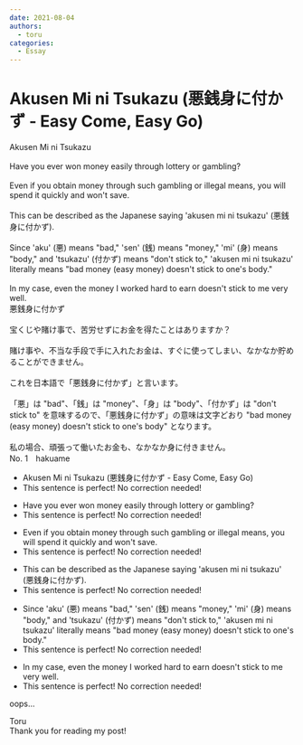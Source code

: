 ```yaml
---
date: 2021-08-04
authors:
  - toru
categories:
  - Essay
---
```


<h1 id="subject_show">Akusen Mi ni Tsukazu (悪銭身に付かず - Easy Come, Easy Go)</h1>
<div class="date" hidden>Aug 4, 2021 14:34</div>
<div id="post"><div id="body_show_ori">
Akusen Mi ni Tsukazu<br/><br/>Have you ever won money easily through lottery or gambling?<br/><br/>Even if you obtain money through such gambling or illegal means, you will spend it quickly and won't save.<br/><br/>This can be described as the Japanese saying 'akusen mi ni tsukazu' (悪銭身に付かず).<br/><br/>Since 'aku' (悪) means "bad," 'sen' (銭) means "money," 'mi' (身) means "body," and 'tsukazu' (付かず) means "don't stick to," 'akusen mi ni tsukazu' literally means "bad money (easy money) doesn't stick to one's body."<br/><br/>In my case, even the money I worked hard to earn doesn't stick to me very well.
</div></div>

<!-- more -->

<div id="post_ja"><div id="body_show_mo">
悪銭身に付かず<br/><br/>宝くじや賭け事で、苦労せずにお金を得たことはありますか？<br/><br/>賭け事や、不当な手段で手に入れたお金は、すぐに使ってしまい、なかなか貯めることができません。<br/><br/>これを日本語で「悪銭身に付かず」と言います。<br/><br/>「悪」は "bad"、「銭」は "money"、「身」は "body"、「付かず」は "don't stick to" を意味するので、「悪銭身に付かず」の意味は文字どおり "bad money (easy money) doesn't stick to one's body" となります。<br/><br/>私の場合、頑張って働いたお金も、なかなか身に付きません。
</div></div>
<div id="block"><div class="first_name"> No. 1　<span class="just_name">hakuame</span></div><div id="block2">
<ul class="correction_field">
<li class="incorrect">Akusen Mi ni Tsukazu (悪銭身に付かず - Easy Come, Easy Go)</li>
<li class="corrected perfect">This sentence is perfect! No correction needed!</li>
</ul>
<ul class="correction_field">
<li class="incorrect">Have you ever won money easily through lottery or gambling?</li>
<li class="corrected perfect">This sentence is perfect! No correction needed!</li>
</ul>
<ul class="correction_field">
<li class="incorrect">Even if you obtain money through such gambling or illegal means, you will spend it quickly and won't save.</li>
<li class="corrected perfect">This sentence is perfect! No correction needed!</li>
</ul>
<ul class="correction_field">
<li class="incorrect">This can be described as the Japanese saying 'akusen mi ni tsukazu' (悪銭身に付かず).</li>
<li class="corrected perfect">This sentence is perfect! No correction needed!</li>
</ul>
<ul class="correction_field">
<li class="incorrect">Since 'aku' (悪) means "bad," 'sen' (銭) means "money," 'mi' (身) means "body," and 'tsukazu' (付かず) means "don't stick to," 'akusen mi ni tsukazu' literally means "bad money (easy money) doesn't stick to one's body."</li>
<li class="corrected perfect">This sentence is perfect! No correction needed!</li>
</ul>
<ul class="correction_field">
<li class="incorrect">In my case, even the money I worked hard to earn doesn't stick to me very well.</li>
<li class="corrected perfect">This sentence is perfect! No correction needed!</li>
</ul>
<p class="comment_small">
 oops...
</p>

</div><div class="name"><span class="just_name">Toru</span><br>
Thank you for reading my post!
</div>
</div>
